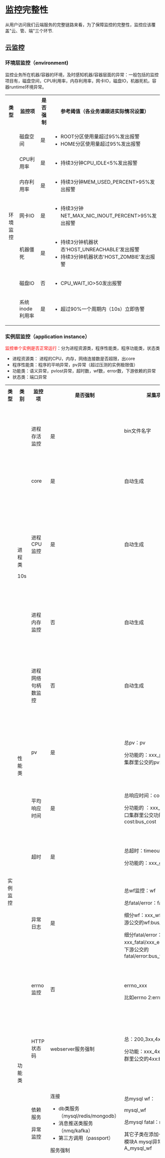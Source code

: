 # 监控完整性

从用户访问我们云端服务的完整链路来看，为了保障监控的完整性，监控应该覆盖"云、管、端"三个环节.
## 云监控
### 环境层监控（environment)
监控业务所在机器/容器的环境，及时感知机器/容器层面的异常：一般包括的监控项目有，磁盘空间，CPU利用率，内存利用率，网卡IO，磁盘IO，机器死机，容器runtime环境异常。

<table class="confluenceTable"><tbody><tr><th class="confluenceTh">类型</th><th class="confluenceTh">监控项</th><th class="confluenceTh">是否强制</th><th colspan="1" class="confluenceTh"><strong>参考阈值（各业务请跟进实际情况设置）</strong></th></tr><tr><td rowspan="8" style="text-align: center;" class="confluenceTd">环境监控</td><td class="confluenceTd">磁盘空间</td><td class="confluenceTd">是</td><td colspan="1" class="confluenceTd"><ul><li>ROOT分区使用量超过95%发出报警</li><li>HOME分区使用量超过95%发出报警</li></ul></td></tr><tr><td class="confluenceTd">CPU利用率</td><td class="confluenceTd">是</td><td colspan="1" class="confluenceTd"><ul><li>持续3分钟CPU_IDLE&lt;5%发出报警</li></ul></td></tr><tr><td class="confluenceTd">内存利用率</td><td class="confluenceTd">是</td><td colspan="1" class="confluenceTd"><ul><li>持续3分钟MEM_USED_PERCENT&gt;95%发出报警</li></ul></td></tr><tr><td colspan="1" class="confluenceTd">网卡IO</td><td colspan="1" class="confluenceTd">是</td><td colspan="1" class="confluenceTd"><ul><li><span>持续3分钟NET_MAX_NIC_INOUT_PERCENT&gt;95%发出报警</span></li></ul></td></tr><tr><td class="confluenceTd">机器僵死</td><td class="confluenceTd">是</td><td colspan="1" class="confluenceTd"><ul><li>持续3分钟机器状态‘HOST_UNREACHABLE’发出报警</li><li>持续3分钟机器状态'HOST_ZOMBIE'发出报警</li></ul></td></tr><tr><td colspan="1" class="confluenceTd"><span>磁盘IO</span></td><td colspan="1" class="confluenceTd"><span>否</span></td><td colspan="1" class="confluenceTd"><ul><li><span title="CPU_WAIT_IO">CPU_WAIT_IO&gt;50发出报警</span></li></ul></td></tr><tr><td class="confluenceTd"><p>系统inode利用率</p></td><td class="confluenceTd">是</td><td colspan="1" class="confluenceTd"><ul><li>超过90%一个周期内（10s）立即告警</li></ul></td></tr></tbody></table>

### 实例层监控（application instance）
<span style='color:red'>监控单个实例是否正常运行</span>：分为进程资源类，程序性能类，程序功能类，状态类
- 进程资源类： 进程的CPU，内存，网络连接数是否超限，出core
- 程序性能类：程序的平响异常，pv异常（超过压测的实例极限值）
- 功能类：语义异常，pvlost异常，超时数，wf数，error数，下游依赖的异常
- 状态类：端口异常

<table class="confluenceTable"><tbody><tr><th class="confluenceTh">类型</th><th colspan="1" class="confluenceTh">类别</th><th class="confluenceTh">监控项</th><th class="confluenceTh">是否强制</th><th colspan="1" class="confluenceTh"><p>采集项命名</p></th><th colspan="1" class="confluenceTh">最低要求</th></tr><tr><td rowspan="15" style="text-align: center;" class="confluenceTd">实例监控</td><td rowspan="5" class="confluenceTd"><p>进程类</p><p>10s</p></td><td class="confluenceTd">进程存活监控</td><td class="confluenceTd">是</td><td colspan="1" class="confluenceTd"><p>bin文件名字</p><p>&nbsp;</p></td><td colspan="1" class="confluenceTd"><ul><li style="text-align: left;">持续3分钟进程数/线程数&lt;=0发出报警</li><li>如果服务实例数足够冗余，允许设置异常到达一定比例才发出报警</li></ul></td></tr><tr><td colspan="1" class="confluenceTd">core</td><td colspan="1" class="confluenceTd">是</td><td colspan="1" class="confluenceTd">自动生成</td><td colspan="1" class="confluenceTd"><ul><li style="text-align: left;">一个周期内检测core &gt;0 发出告警</li></ul></td></tr><tr><td colspan="1" class="confluenceTd"><span>进程CPU监控</span></td><td colspan="1" class="confluenceTd">是</td><td colspan="1" class="confluenceTd"><span>自动生成</span></td><td colspan="1" class="confluenceTd"><ul><li style="text-align: left;">物理机：<span>持续3分钟超过实例的CPU限制的90%（程序限制了进程数比机器核数小，整机CPU还有空余，但是程序的进程数限制智能占用N核）发出报警</span></li><li style="text-align: left;">容器：持续3分钟超过实例的CPU限制的90%发出报警</li></ul></td></tr><tr><td colspan="1" class="confluenceTd">进程内存监控</td><td colspan="1" class="confluenceTd">否</td><td colspan="1" class="confluenceTd"><span>自动生成</span></td><td colspan="1" class="confluenceTd"><ul><li style="text-align: left;"><span>物理机：</span><span>持续3分钟超过实例的内存限制的90%发出报警</span></li><li style="text-align: left;">容器：持续3分钟超过实例的内存限制的90%发出报警</li></ul></td></tr><tr><td colspan="1" class="confluenceTd">进程网络句柄数监控</td><td colspan="1" class="confluenceTd">否</td><td colspan="1" class="confluenceTd"><span>自动生成</span></td><td colspan="1" class="confluenceTd"><ul><li style="text-align: left;">物理机/容器：持续3分钟超过实例的网络句柄数限制发出报警<br> 网络句柄数告警阈值可以通过观察常态的均值，在异常时往往会突增较大</li></ul></td></tr><tr><td rowspan="2" class="confluenceTd"><p>性能类</p><p>&nbsp;</p><p>&nbsp;</p></td><td class="confluenceTd">pv</td><td class="confluenceTd">是</td><td colspan="1" class="confluenceTd"><p>总pv：pv</p><p>分功能的：xxx_pv。比如入口集群里公交的pv:bus_pv</p></td><td colspan="1" class="confluenceTd"><ul><li>持续3分钟qps超过警戒阈值发出报警</li><li>警戒阈值根据服务压测数据确定，可让QA同学提供</li><li>无特殊需求，不配置pv过低报警</li></ul></td></tr><tr><td colspan="1" class="confluenceTd"><span>平均响应时间</span></td><td colspan="1" class="confluenceTd"><span>是</span></td><td colspan="1" class="confluenceTd"><p>总响应时间：cost</p><p>分功能的 ：xxx_cost。比如入口集群里公交功能的cost:bus_cost</p></td><td colspan="1" class="confluenceTd"><ul><li>平均响应时间指标默认只监控，不设置报警</li><li>警戒阈值可以观察历史趋势决定</li></ul></td></tr><tr><td rowspan="7" class="confluenceTd">功能类<p>&nbsp;</p><p>&nbsp;</p></td><td class="confluenceTd">超时</td><td class="confluenceTd">是</td><td colspan="1" class="confluenceTd"><p>总超时：timeout</p><p>分功能的：xxx_gt_xxs</p></td><td colspan="1" class="confluenceTd"><ul><li>持续3分钟平均响应时间超过警戒阈值报警</li><li>警戒阈值可以观察历史趋势决定</li></ul></td></tr><tr><td class="confluenceTd"><p>异常日志</p></td><td class="confluenceTd">是</td><td colspan="1" class="confluenceTd"><p>总wf监控：wf</p><p>总fatal/error：fatal/error</p><p>细分wf：xxx_wf。比如连接下游公交的wf:bus_wf</p><p>细分fatal/error：xxx_fatal/xxx_error。比如连接下游公交的fatal/error:bus_fatal/bus_error</p></td><td colspan="1" class="confluenceTd"><ul><li>持续3分钟warning/fatal/error日志滚动条数超过警戒阈值发出报警</li></ul></td></tr><tr><td colspan="1" class="confluenceTd">errno监控</td><td colspan="1" class="confluenceTd">否</td><td colspan="1" class="confluenceTd"><p>errno_xxx</p>比如errno 2:errno_2</td><td colspan="1" class="confluenceTd"><ul><li>可以通过设定errno比率高警戒阈值来设置报警，比例通过Noah自定义计算配置。</li></ul></td></tr><tr><td colspan="1" class="confluenceTd">HTTP状态码</td><td colspan="1" class="confluenceTd">webserver服务强制</td><td colspan="1" class="confluenceTd"><p>总：200,3xx,4xx,5xx</p><p>分功能：xxx_4xx。比如入口集群里公交的4xx:bus_4xx</p></td><td colspan="1" class="confluenceTd"><ul><li>持续3分钟5XX请求数超过警戒阈值，发出报警</li><li>持续3分钟4XX请求数超过警戒阈值，发出报警</li><li>警戒阈值可以观察历史趋势决定</li></ul></td></tr><tr><td colspan="1" class="confluenceTd"><p>依赖服务</p><p>异常监控</p></td><td colspan="1" class="confluenceTd"><p>连接</p><ul><li>db类服务（mysql/redis/mongodb）</li><li>消息推送类服务（nmq/kafka）</li><li>第三方调用（passport）</li></ul><p>服务强制</p></td><td colspan="1" class="confluenceTd"><p>总mysql wf：</p><p>mysql_wf</p><p>总mysql fatal：mysql_fatal</p><p>其它子类在添加一个单词，比如模块A mysql异常：A_mysql_wf</p></td><td colspan="1" class="confluenceTd"><ul><li>对于依赖服务连接异常/读写超时/返回数据异常等情况，必须在warning日志中打出</li><li>通过设定异常出现次数来设置报警</li><li>警戒阈值可以观察历史趋势决定</li></ul></td></tr><tr><td colspan="1" class="confluenceTd">pvlost</td><td colspan="1" class="confluenceTd"><p>是</p></td><td colspan="1" class="confluenceTd"><p>总pvlost：pvlost</p><p>分功能的：xxx_pvlost。比如入口集群里公交的pvlost:bus_pvlost</p></td><td colspan="1" class="confluenceTd"><ul><li>每个模块都必须定义自己的pvlost<span>（可以从访问日志里把超时和异常匹配出来）</span></li><li>通过自定义计算配置pvlost/pv的比例值，1. 比例值超过警戒值并且，2.pv大于阈值时（避免无流量时的抖动），发出告警</li><li>警戒阈值可以观察历史趋势决定<span><br></span></li></ul></td></tr><tr><td colspan="1" class="confluenceTd">端口语义</td><td colspan="1" class="confluenceTd">有http接口的强制</td><td colspan="1" class="confluenceTd"><p>简短描述</p><p>比如导航：multinav</p></td><td colspan="1" class="confluenceTd"><ul><li>建议端口服务添加实例语义，反映实例是否工作正常。</li><li>noah不支持的协议，可以采用自行的语义监控脚本实现</li></ul></td></tr><tr><td class="confluenceTd">状态类</td><td colspan="1" class="confluenceTd">端口监控</td><td colspan="1" class="confluenceTd">有端口的服务强制</td><td colspan="1" class="confluenceTd"><p>静态端口：端口号_port。比如8888端口：8888_port</p><p>动态端口：main_port</p></td><td colspan="1" class="confluenceTd"><ul><li>持续3分钟端口连接拒绝/连接超时/端口不存在，发出报警</li></ul></td></tr></tbody></table>

### 业务层监控（business logic）
监控业务的整体情况，反应业务当前是否正常，单个机器或者实例的异常并不一定会影响业务整体的可用性（上游的负载均衡或者重试策略），所以业务层的整体监控在判断业务告警的影响范围时尤其重要，参考《Google SRE》有如下四大黄金指标：
- 流量监控：业务整体流量的突增突降
- 容量监控：业务整体流量是否超过集群的阈值
- 可用性监控：业务整体可用性是否有突降（可以区分核心与非核心）
- 平响监控：业务整体的平响是否上升

## 网络监控
依据用户访问我们服务中间所有经过的网络链路，分为三部分：外网-》接入层-》内网
- 外网：指运营商网络，用户客户端发出请求后先经过运营商的网络才能到百度的接入层
- 接入层：指域名的各个vip
- 内网：各个idc的连通性


### 外网监控
- 运营商联通性:联通 移动 铁通(pc 无线) 等运营商的用户访问服务端的连通性


### 接入层监控
- vip流量:服务入口ip的流量　
- 域名联通性:域名是否可以正确解析并访问
- dns域名解析正确性:各个地域核心域名的dns解析正确性
- cdn:CDN的图片缓存命中率是否符合预期


### 内网监控
- 网络连通性:机房间网络连通性 交换机的网络连通性
- 网络带宽容量：机房带宽容量是否拥塞
- 交换机上联带宽打满	：底层交换机的上联带宽拥塞情况(网络敏感服务关注)

## 客户端监控
原理 端监控指从客户端的角度对稳定性, 用户体验等指标进行监控. 目前监控手段主要有两种:
- 日志回传, 通过某种方式将客户端的信息回传到后端服务. 监控方式主要是: 端上行为> 行为编码/加密->后端接口->后端服务日志.
  - NA:NA端目前采用离线日志回传的方式监控, 具体方式为: 客户端通过js函数addLog(), 记录日志在本地存储, 日志组件择时(延迟3-30秒)将本地存储中的日志加密上传至后端lbslogger服务的接口, 通过lbslogger服务的日志记录端上信息.对页面错误率的统计和对页面打开性能的统计依赖业务方对框架接口的正常调用
    - 页面加载速度
    - 页面加载成功率
    - 页面加载内容正确性
    - app crash率
  - PC/WAP端监控采用js脚本调用后端服务的方式, 目前主要覆盖以下几类异常:
    - 页面JS报错
    - 页面发送请求报错
    - 页面操作触发报错.
- 请求模拟, 通过模拟用户的实际请求监控线上服务可用性.
